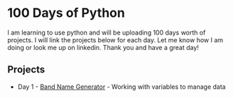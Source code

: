 # 100 Days of Python
I am learning to use python and will be uploading 100 days worth of projects. I will link the projects below for each day. Let me know how I am doing or look me up on linkedin. Thank you and have a great day!

## Projects
* Day 1 - [Band Name Generator](100daysofpython/bandnamegenerator/main.py) - Working with variables to manage data
